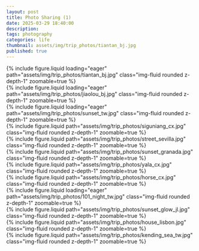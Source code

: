 ```yaml
---
layout: post
title: Photo Sharing (1)
date: 2025-03-29 18:40:00
description: 
tags: photography
categories: life
thumbnail: assets/img/trip_photos/tiantan_bj.jpg
published: true
---
```



<div class="row mt-3">
    <div class="col-sm mt-3 mt-md-0">
        {% include figure.liquid loading="eager" path="assets/img/trip_photos/tiantan_bj.jpg" class="img-fluid rounded z-depth-1" zoomable=true %}
    </div>
    <div class="col-sm mt-3 mt-md-0">
        {% include figure.liquid loading="eager" path="assets/img/trip_photos/jiaolou_bj.jpg" class="img-fluid rounded z-depth-1" zoomable=true %}
    </div>
</div>
<div class="caption">

</div>




<div class="row mt-3">
    <div class="col-sm mt-3 mt-md-0">
        {% include figure.liquid loading="eager" path="assets/img/trip_photos/sunset_tw.jpg" class="img-fluid rounded z-depth-1" zoomable=true %}
    </div>
    <div class="col-sm mt-3 mt-md-0">
        {% include figure.liquid path="assets/img/trip_photos/siguniang_cx.jpg" class="img-fluid rounded z-depth-1" zoomable=true %}
    </div>
</div>


<div class="row mt-3">
    <div class="col-sm mt-3 mt-md-0">
        {% include figure.liquid path="assets/img/trip_photos/street_sevilla.jpg" class="img-fluid rounded z-depth-1" zoomable=true %}
    </div>
    <div class="col-sm mt-3 mt-md-0">
        {% include figure.liquid path="assets/img/trip_photos/sunset_granada.jpg" class="img-fluid rounded z-depth-1" zoomable=true %}
    </div>
</div>


<div class="row mt-3">
    <div class="col-sm mt-3 mt-md-0">
        {% include figure.liquid path="assets/img/trip_photos/yala_cx.jpg" class="img-fluid rounded z-depth-1" zoomable=true %}
    </div>
    <div class="col-sm mt-3 mt-md-0">
        {% include figure.liquid path="assets/img/trip_photos/horse_cx.jpg" class="img-fluid rounded z-depth-1" zoomable=true %}
    </div>
</div>


<div class="row mt-3">
    <div class="col-sm mt-3 mt-md-0">
        {% include figure.liquid loading="eager" path="assets/img/trip_photos/101_night_tw.jpg" class="img-fluid rounded z-depth-1" zoomable=true %}
    </div>
    <div class="col-sm mt-3 mt-md-0">
        {% include figure.liquid path="assets/img/trip_photos/sunset_glow_jl.jpg" class="img-fluid rounded z-depth-1" zoomable=true %}
    </div>
</div>

<div class="row mt-3">
    <div class="col-sm mt-3 mt-md-0">
        {% include figure.liquid path="assets/img/trip_photos/house_lisbon.jpg" class="img-fluid rounded z-depth-1" zoomable=true %}
    </div>
    <div class="col-sm mt-3 mt-md-0">
        {% include figure.liquid path="assets/img/trip_photos/kending_sea_tw.jpg" class="img-fluid rounded z-depth-1" zoomable=true %}
    </div>
</div>
